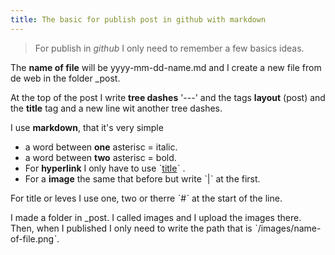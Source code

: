 ```yaml
---
title: The basic for publish post in github with markdown
---
```


> For publish in *github* I only need to remember a few basics ideas.

The **name of file** will be yyyy-mm-dd-name.md and I create a new file 
from de web in the folder _post.

At the top of the post I write **tree dashes** '---' and the tags **layout** (post) and
the **title** tag and a new line wit another tree dashes.

I use **markdown**, that it's very simple

- a word between **one** asterisc = italic.
- a word between **two** asterisc = bold.
- For **hyperlink** I only have to use ˋ[title](link)ˋ .
- For a **image** the same that before but write ˋ|ˋ at the first.

For title or leves I use one, two or therre ˋ#ˋ at the start of the line.

I made a folder in \_post. I called images and I upload the images there.
Then, when I published I only need to write the path that is 
ˋ/images/name-of-file.pngˋ.

